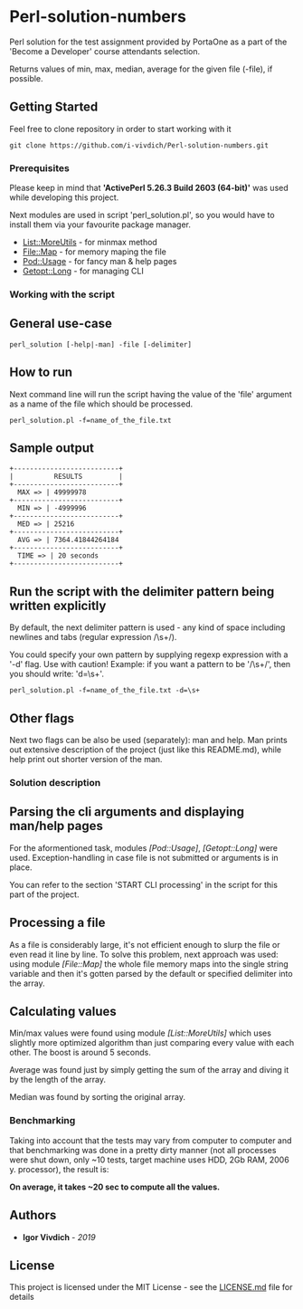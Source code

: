 # Perl-solution-numbers

Perl solution for the test assignment provided by PortaOne
as a part of the 'Become a Developer' course attendants selection.

Returns values of min, max, median, average for the given file (-file), if possible.

## Getting Started

Feel free to clone repository in order to start working with it

```
git clone https://github.com/i-vivdich/Perl-solution-numbers.git
```

### Prerequisites

Please keep in mind that **'ActivePerl 5.26.3 Build 2603 (64-bit)'** was used while developing this project.

Next modules are used in script 'perl_solution.pl', so you would have to install them via your favourite package manager.

* [List::MoreUtils](https://metacpan.org/pod/List::MoreUtils) - for minmax method
* [File::Map](https://metacpan.org/pod/File::Map) - for memory maping the file
* [Pod::Usage](https://metacpan.org/pod/Pod::Usage) - for fancy man & help pages
* [Getopt::Long](https://metacpan.org/pod/Getopt::Long) - for managing CLI

### Working with the script

## General use-case

```
perl_solution [-help|-man] -file [-delimiter]
```

## How to run

Next command line will run the script having the value of the 'file' argument as a name of the file which should be processed.

```
perl_solution.pl -f=name_of_the_file.txt
```

## Sample output

```
+--------------------------+
|          RESULTS         |
+--------------------------+
  MAX => | 49999978
+--------------------------+
  MIN => | -4999996
+--------------------------+
  MED => | 25216
+--------------------------+
  AVG => | 7364.41844264184
+--------------------------+
  TIME => | 20 seconds
+--------------------------+
```

## Run the script with the delimiter pattern being written explicitly

By default, the next delimiter pattern is used - any kind of space including newlines and tabs (regular expression /\s+/).

You could specify your own pattern by supplying regexp expression with a '-d' flag.
Use with caution! Example: if you want a pattern to be '/\s+/', then you should write: 'd=\s+'.

```
perl_solution.pl -f=name_of_the_file.txt -d=\s+
```

## Other flags

Next two flags can be also be used (separately): man and help. Man prints out extensive description of the project (just like this README.md), while help print out shorter version of the man.

### Solution description

## Parsing the cli arguments and displaying man/help pages

For the aformentioned task, modules *[Pod::Usage]*, *[Getopt::Long]* were used. Exception-handling in case file is not submitted or arguments is in place.

You can refer to the section 'START CLI processing' in the script for this part of the project.

## Processing a file

As a file is considerably large, it's not efficient enough to slurp the file or even read it line by line. To solve this problem, next approach was used: using module *[File::Map]* the whole file memory maps into the single string variable and then it's gotten parsed by the default or specified delimiter into the array.

## Calculating values

Min/max values were found using module *[List::MoreUtils]* which uses slightly more optimized algorithm than just comparing every value with each other. The boost is around 5 seconds.

Average was found just by simply getting the sum of the array and diving it by the length of the array.

Median was found by sorting the original array.

### Benchmarking

Taking into account that the tests may vary from computer to computer and that benchmarking was done in a pretty dirty manner (not all processes were shut down, only ~10 tests, target machine uses HDD, 2Gb RAM, 2006 y. processor), the result is:

**On average, it takes ~20 sec to compute all the values.**

## Authors

* **Igor Vivdich** - *2019*

## License

This project is licensed under the MIT License - see the [LICENSE.md](LICENSE.md) file for details
